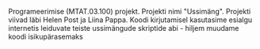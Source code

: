 Programeerimise (MTAT.03.100) projekt. 
Projekti nimi "Ussimäng".
Projekti viivad läbi Helen Post ja Liina Pappa.
Koodi kirjutamisel kasutasime esialgu internetis leiduvate teiste ussimängude skriptide abi - hiljem muudame koodi isikupärasemaks
